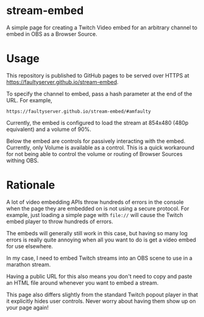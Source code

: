 # stream-embed

A simple page for creating a Twitch Video embed for an arbitrary channel to embed in OBS as a Browser Source.


# Usage

This repository is published to GitHub pages to be served over HTTPS at https://faultyserver.github.io/stream-embed.

To specify the channel to embed, pass a hash parameter at the end of the URL. For example,

```
https://faultyserver.github.io/stream-embed/#amfaulty
```

Currently, the embed is configured to load the stream at 854x480 (480p equivalent) and a volume of 90%.

Below the embed are controls for passively interacting with the embed. Currently, only Volume is available as a control. This is a quick workaround for not being able to control the volume or routing of Browser Sources withing OBS.


# Rationale

A lot of video embedding APIs throw hundreds of errors in the console when the page they are embedded on is not using a secure protocol. For example, just loading a simple page with `file://` will cause the Twitch embed player to throw hundreds of errors.

The embeds will generally still work in this case, but having so many log errors is really quite annoying when all you want to do is get a video embed for use elsewhere.

In my case, I need to embed Twitch streams into an OBS scene to use in a marathon stream.

Having a public URL for this also means you don't need to copy and paste an HTML file around whenever you want to embed a stream.


This page also differs slightly from the standard Twitch popout player in that it explicitly hides user controls. Never worry about having them show up on your page again!
